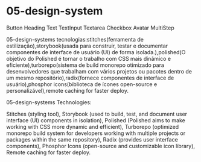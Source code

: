 # 05-design-system

 Button
 Heading
 Text
 TextInput
 Textarea
 Checkbox
 Avatar
 MultiStep

 05-design-systems tecnologias:stitches(ferramenta de estilização),storybook(usada para construir, testar e documentar componentes de interface de usuário (UI) de forma isolada.),polished(O objetivo do Polished é tornar o trabalho com CSS mais dinâmico e eficiente),turborepo(sistema de build monorepo otimizado para desenvolvedores que trabalham com vários projetos ou pacotes dentro de um mesmo repositório),radix(fornece componentes de interface de usuário),phosphor icons(biblioteca de ícones open-source e personalizável),remote caching for faster deploy.

 05-design-systems
Technologies:

Stitches (styling tool),
Storybook (used to build, test, and document user interface (UI) components in isolation),
Polished (Polished aims to make working with CSS more dynamic and efficient),
Turborepo (optimized monorepo build system for developers working with multiple projects or packages within the same repository),
Radix (provides user interface components),
Phosphor Icons (open-source and customizable icon library),
Remote caching for faster deploy.